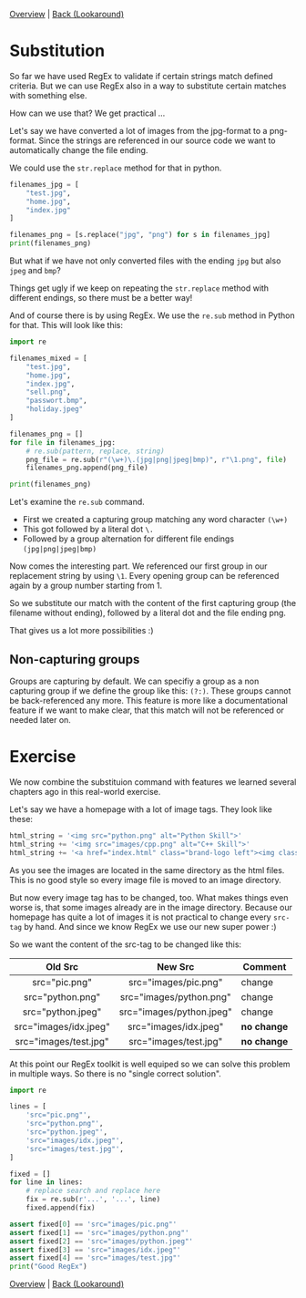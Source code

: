 [Overview](./overview.md) | [Back (Lookaround)](./lookaround.md) 

# Substitution

So far we have used RegEx to validate if certain strings match defined criteria. But we can use RegEx also in a way to substitute certain matches with something else. 

How can we use that? We get practical ...

Let's say we have converted a lot of images from the jpg-format to a png-format. Since the strings are referenced in our source code we want to automatically change the file ending. 

We could use the `str.replace` method for that in python.

```python
filenames_jpg = [
    "test.jpg",
    "home.jpg",
    "index.jpg"
]

filenames_png = [s.replace("jpg", "png") for s in filenames_jpg]
print(filenames_png)

```
But what if we have not only converted files with the ending `jpg` but also `jpeg` and `bmp`?

Things get ugly if we keep on repeating the `str.replace` method with different endings, so there must be a better way!

And of course there is by using RegEx. We use the `re.sub` method in Python for that. This will look like this:

```python
import re

filenames_mixed = [
    "test.jpg",
    "home.jpg",
    "index.jpg",
    "sell.png",
    "passwort.bmp",
    "holiday.jpeg"
]

filenames_png = []
for file in filenames_jpg:
    # re.sub(pattern, replace, string)
    png_file = re.sub(r"(\w+)\.(jpg|png|jpeg|bmp)", r"\1.png", file)
    filenames_png.append(png_file)

print(filenames_png)
```
Let's examine the `re.sub` command.

- First we created a capturing group matching any word character `(\w+)`
- This got followed by a literal dot `\.`
- Followed by a group alternation for different file endings `(jpg|png|jpeg|bmp)`

Now comes the interesting part. We referenced our first group in our replacement string by using `\1`. Every opening group can be referenced again by a group number starting from 1. 

So we substitute our match with the content of the first capturing group (the filename without ending), followed by a literal dot and the file ending png. 

That gives us a lot more possibilities :)

## Non-capturing groups
Groups are capturing by default. We can specifiy a group as a non capturing group if we define the group like this: `(?:)`. These groups cannot be back-referenced any more. This feature is more like a documentational feature if we want to make clear, that this match will not be referenced or needed later on. 

# Exercise

We now combine the substituion command with features we learned several chapters ago in this real-world exercise. 

Let's say we have a homepage with a lot of image tags. They look like these:

```python
html_string = '<img src="python.png" alt="Python Skill">'
html_string += '<img src="images/cpp.png" alt="C++ Skill">'
html_string += '<a href="index.html" class="brand-logo left"><img class="responsive-img" id="logo" src="pic.png"/></a>'
```
As you see the images are located in the same directory as the html files. This is no good style so every image file is moved to an image directory.

But now every image tag has to be changed, too. What makes things even worse is, that some images already are in the image directory. Because our homepage has quite a lot of images it is not practical to change every `src-tag` by hand. And since we know RegEx we use our new super power :)

So we want the content of the src-tag to be changed like this:

| Old Src                 | New Src                       | Comment |
|:-----------------------:|:-----------------------------:|---------|
| src="pic.png"           |  src="images/pic.png"         | change
| src="python.png"        |  src="images/python.png"      | change
| src="python.jpeg"       |  src="images/python.jpeg"     | change
| src="images/idx.jpeg"   |  src="images/idx.jpeg"        | **no change**
| src="images/test.jpg"   |  src="images/test.jpg"        | **no change**


At this point our RegEx toolkit is well equiped so we can solve this problem in multiple ways. So there is no "single correct solution". 

```python
import re

lines = [
    'src="pic.png"',
    'src="python.png"',
    'src="python.jpeg"',
    'src="images/idx.jpeg"',
    'src="images/test.jpg"',
]

fixed = []
for line in lines:
    # replace search and replace here
    fix = re.sub(r'...', '...', line)
    fixed.append(fix)

assert fixed[0] == 'src="images/pic.png"'
assert fixed[1] == 'src="images/python.png"'
assert fixed[2] == 'src="images/python.jpeg"'
assert fixed[3] == 'src="images/idx.jpeg"'
assert fixed[4] == 'src="images/test.jpg"'
print("Good RegEx")
```

[Overview](./overview.md) | [Back (Lookaround)](./lookaround.md) 